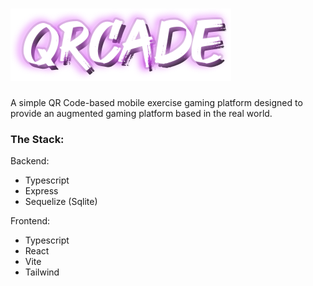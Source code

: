 # ![QRCade](./assets/qrcade.png)
A simple QR Code-based mobile exercise gaming platform designed to provide an augmented gaming platform based in the real world.

### The Stack:
Backend:
  * Typescript
  * Express
  * Sequelize (Sqlite)

Frontend:
  * Typescript
  * React
  * Vite
  * Tailwind